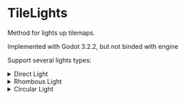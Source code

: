 # TileLights
Method for lights up tilemaps.

Implemented with Godot 3.2.2, but not binded with engine

Support several lights types:

<details>
  <summary>Direct Light</summary>
  
![DirectLighter](https://user-images.githubusercontent.com/66486400/126052392-d9c96ed6-2994-4d85-ab73-d7f0737af1f3.gif)

</details>

<details>
  <summary>Rhombous Light</summary>
  
![RhombousLight](https://user-images.githubusercontent.com/66486400/126052394-4309b482-e3da-4e35-80ea-124464d074c3.gif)

</details>


<details>
  <summary>Circular Light</summary>
  
![CircularLight](https://user-images.githubusercontent.com/66486400/126052827-fccb3209-2a04-43dd-adb4-8f201e404f73.gif)

</details>
